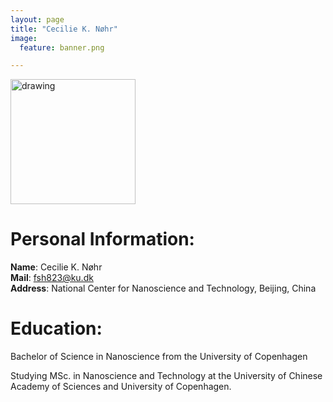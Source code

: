 ```yaml
---
layout: page
title: "Cecilie K. Nøhr"
image:
  feature: banner.png

---
```



<img src="/images/CecilieNoehr.jpg" alt="drawing" width="200"/>


# Personal Information:
**Name**: Cecilie K. Nøhr<br />
**Mail**: [fsh823@ku.dk](fsh823@ku.dk)<br />
**Address**: National Center for Nanoscience and Technology, Beijing, China


# Education:
Bachelor of Science in Nanoscience from the University of Copenhagen

Studying MSc. in Nanoscience and Technology at the University of Chinese Academy of Sciences and University of Copenhagen.
